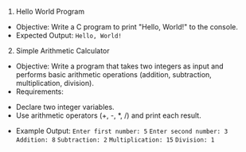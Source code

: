 1. Hello World Program
- Objective: Write a C program to print "Hello, World!" to the console.
- Expected Output: 
```Hello, World!```
2. Simple Arithmetic Calculator
- Objective: Write a program that takes two integers as input and performs basic arithmetic operations (addition, subtraction, multiplication, division).
- Requirements:
*  Declare two integer variables.
*  Use arithmetic operators (+, -, *, /) and print each result.
- Example Output:
``` Enter first number: 5 ```
``` Enter second number: 3 ```
``` Addition: 8 ```
``` Subtraction: 2 ```
``` Multiplication: 15 ```
``` Division: 1 ```

